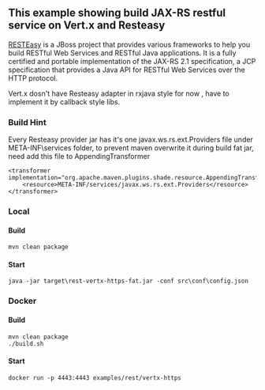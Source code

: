 ## This example showing build JAX-RS restful service on Vert.x and Resteasy

[RESTEasy](https://resteasy.github.io/) is a JBoss project that provides various frameworks to help you build RESTful Web Services and RESTful Java applications. It is a fully certified and portable implementation of the JAX-RS 2.1 specification, a JCP specification that provides a Java API for RESTful Web Services over the HTTP protocol.

Vert.x dosn't have Resteasy adapter in rxjava style for now , have to implement it by callback style libs.

### Build Hint

Every Resteasy provider jar has it's one javax.ws.rs.ext.Providers file under META-INF\services folder, to prevent maven overwrite it during build fat jar, need add this file to AppendingTransformer

```
<transformer implementation="org.apache.maven.plugins.shade.resource.AppendingTransformer">
    <resource>META-INF/services/javax.ws.rs.ext.Providers</resource>
</transformer>
```
### Local 

#### Build
```
mvn clean package
```

#### Start
```
java -jar target\rest-vertx-https-fat.jar -conf src\conf\config.json
```

### Docker

#### Build
```
mvn clean package
./build.sh
```

#### Start
```
docker run -p 4443:4443 examples/rest/vertx-https
```
